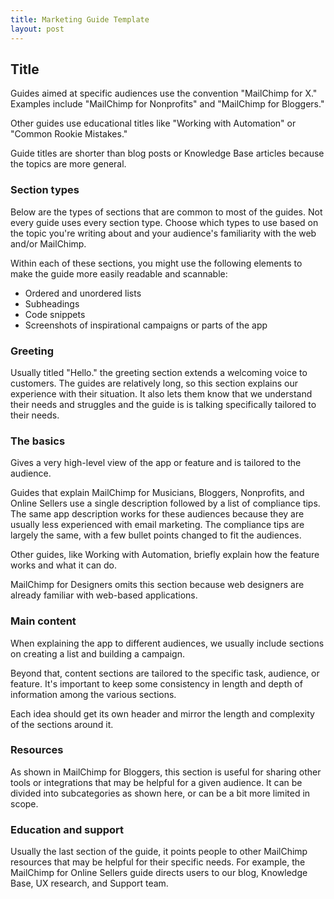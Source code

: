 ```yaml
---
title: Marketing Guide Template
layout: post
---
```


## Title

Guides aimed at specific audiences use the convention "MailChimp for X." Examples include "MailChimp for Nonprofits" and "MailChimp for Bloggers."

Other guides use educational titles like "Working with Automation" or "Common Rookie Mistakes."

Guide titles are shorter than blog posts or Knowledge Base articles because the topics are more general.

### Section types

Below are the types of sections that are common to most of the guides. Not every guide uses every section type. Choose which types to use based on the topic you're writing about and your audience's familiarity with the web and/or MailChimp.

Within each of these sections, you might use the following elements to make the guide more easily readable and scannable:

- Ordered and unordered lists
- Subheadings
- Code snippets
- Screenshots of inspirational campaigns or parts of the app


### Greeting

Usually titled "Hello." the greeting section extends a welcoming voice to customers. The guides are relatively long, so this section explains our experience with their situation. It also lets them know that we understand their needs and struggles and the guide is is talking specifically tailored to their needs.

### The basics

Gives a very high-level view of the app or feature and is tailored to the audience.

Guides that explain MailChimp for Musicians, Bloggers, Nonprofits, and Online Sellers use a single description followed by a list of compliance tips. The same app description works for these audiences because they are usually less experienced with email marketing. The compliance tips are largely the same, with a few bullet points changed to fit the audiences.

Other guides, like Working with Automation, briefly explain how the feature works and what it can do.

MailChimp for Designers omits this section because web designers are already familiar with web-based applications.

### Main content

When explaining the app to different audiences, we usually include sections on creating a list and building a campaign.

Beyond that, content sections are tailored to the specific task, audience, or feature. It's important to keep some consistency in length and depth of information among the various sections.

Each idea should get its own header and mirror the length and complexity of the sections around it.

### Resources

As shown in MailChimp for Bloggers, this section is useful for sharing other tools or integrations that may be helpful for a given audience. It can be divided into subcategories as shown here, or can be a bit more limited in scope.

### Education and support

Usually the last section of the guide, it points people to other MailChimp resources that may be helpful for their specific needs. For example, the MailChimp for Online Sellers guide directs users to our blog, Knowledge Base, UX research, and Support team.
